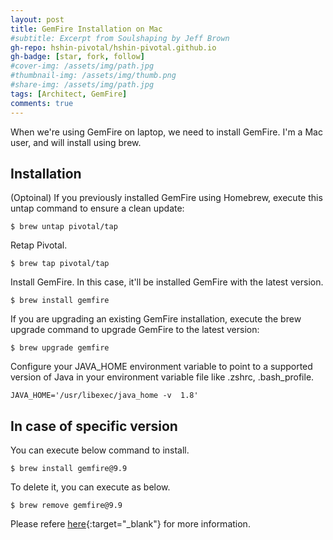 ```yaml
---
layout: post
title: GemFire Installation on Mac
#subtitle: Excerpt from Soulshaping by Jeff Brown
gh-repo: hshin-pivotal/hshin-pivotal.github.io
gh-badge: [star, fork, follow]
#cover-img: /assets/img/path.jpg
#thumbnail-img: /assets/img/thumb.png
#share-img: /assets/img/path.jpg
tags: [Architect, GemFire]
comments: true
---
```


When we're using GemFire on laptop, we need to install GemFire. I'm a Mac user, and will install using brew.

## Installation

(Optoinal) If you previously installed GemFire using Homebrew, execute this untap command to ensure a clean update:
```shell
$ brew untap pivotal/tap
```

Retap Pivotal.
```shell
$ brew tap pivotal/tap
```

Install GemFire. In this case, it'll be installed GemFire with the latest version.
```shell
$ brew install gemfire
```

If you are upgrading an existing GemFire installation, execute the brew upgrade command to upgrade GemFire to the latest version:
```shell
$ brew upgrade gemfire
```

Configure your JAVA_HOME environment variable to point to a supported version of Java in your environment variable file like .zshrc, .bash_profile.
```text
JAVA_HOME='/usr/libexec/java_home -v  1.8'
```

## In case of specific version
You can execute below command to install.
```shell
$ brew install gemfire@9.9
```

To delete it, you can execute as below.
```shell
$ brew remove gemfire@9.9
```

Please refere [here](https://gemfire.docs.pivotal.io/910/gemfire/getting_started/installation/install_brew.html){:target="_blank"} for more information.
